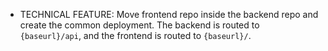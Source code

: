 * TECHNICAL FEATURE: Move frontend repo inside the backend repo and create the common deployment.
The backend is routed to `{baseurl}/api`, and the frontend is routed to `{baseurl}/`.
